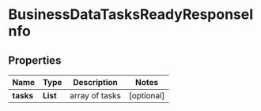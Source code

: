 # BusinessDataTasksReadyResponseInfo


## Properties

| Name | Type | Description | Notes |
|------------ | ------------- | ------------- | -------------|
**tasks** | **List<BusinessDataTasksReadyTaskInfo>** | array of tasks |[optional]|